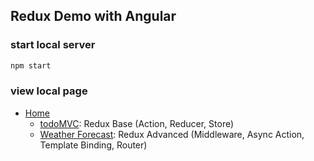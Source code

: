 ## Redux Demo with Angular

### start local server
```Bash
npm start
```

### view local page

* [Home](http://localhost:8080/)
    * [todoMVC](http://localhost:8080/todoMVC.html): Redux Base (Action, Reducer, Store)
    * [Weather Forecast](http://localhost:8080/weather-forecast.html): Redux Advanced (Middleware, Async Action, Template Binding, Router)
